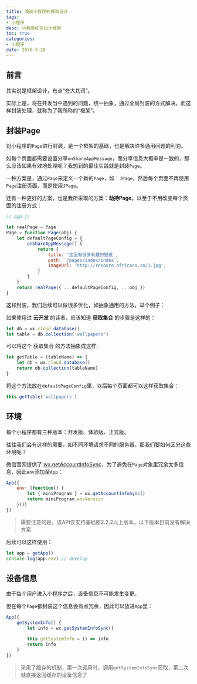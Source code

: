 ```yaml
---
title: 浅谈小程序的框架设计
tags: 
- 小程序
desc: 小程序如何设计框架
toc: true
categories:
- 小程序
date: 2020-3-28
---
```


## 前言

其实说是框架设计，有点“夸大其词”。

实际上是，将在开发当中遇到的问题，统一抽象，通过全局封装的方式解决。而这样封装处理，就称为了我所称的“框架”。

<!-- more -->

## 封装Page

对小程序的`Page`进行封装，是一个框架的基础，也是解决许多通用问题的利刃。

如每个页面都需要设置分享`onShareAppMessage`，而分享信息大概率是一致的，那么应该如果有效地处理呢？我想到的最佳实践就是封装`Page`。

一种方案是，通过`Page`来定义一个新的`Page`，如：`JPage`，然后每个页面不再使用`Page`注册页面，而是使用`JPage`。

还有一种更好的方案，也是我所采取的方案：**劫持Page**。以至于不用改变每个页面的注册方式：

```js
// app.js

let realPage = Page
Page = function Page(obj) {
    let defaultPageConfig = {
        onShareAppMessage() {
            return {
                title: '这里有很多有趣的壁纸',
                path: `/pages/index/index`,
                imageUrl: 'http://resoure.africans.cn/1.jpg',
            }
        }
    }
    return realPage({ ...defaultPageConfig, ...obj })
}
```

这样封装，我们后续可以做很多优化，如抽象通用的方法，举个例子：

如果使用过 **云开发** 的读者，应该知道 **获取集合** 的步骤是这样的：

```js
let db = wx.cloud.database()
let table = db.collection('wallpapers')
```

可以将这个 获取集合 的方法抽象成这样:

```js
let getTable = (tableName) => {
    let db = wx.cloud.database()
    return db.collection(tableName)
}
```

将这个方法放在`defaultPageConfig`里，以后每个页面都可以这样获取集合：

```js
this.getTable('wallpapers')
```

## 环境

每个小程序都有三种版本：开发版、体验版、正式版。

往往我们会有这样的需要，如不同环境请求不同的服务器。那我们要如何区分这些环境呢？

微信官网提供了 [wx.getAccountInfoSync](https://developers.weixin.qq.com/miniprogram/dev/api/open-api/account-info/wx.getAccountInfoSync.html)，为了避免在`Page`对象里冗余太多信息，因此`env`添加至`App`：

```js
App({
    env: (function() {
        let { miniProgram } = wx.getAccountInfoSync()
        return miniProgram.envVersion
    }())
})
```

> 需要注意的是，该API仅支持基础库2.2.2以上版本，以下版本目前没有解决方案


后续可以这样使用：

```js
let app = getApp()
console.log(app.env) // develop
```
## 设备信息

由于每个用户进入小程序之后，设备信息不可能发生变更。

但在每个`Page`都封装这个信息会有点冗余，因此可以放进`App`里：

```js
App({
    getSystemInfo() {
        let info = wx.getSystemInfoSync()

        this.getSystemInfo = () => info
        return info
    }
})
```

> 采用了缓存的机制，第一次调用时，调用`getSystemInfoSync`获取，第二次就直接返回缓存的设备信息了